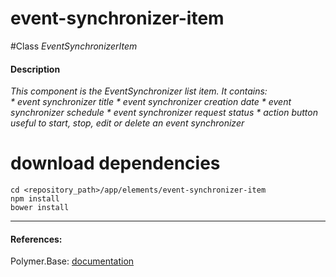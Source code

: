 event-synchronizer-item
=========


#Class
*EventSynchronizerItem*

#### Description
*This component is the EventSynchronizer list item. It contains: <br> * event synchronizer title * event synchronizer creation date * event synchronizer schedule * event synchronizer request status * action button useful to start, stop, edit or delete an event synchronizer*

# download dependencies
```
cd <repository_path>/app/elements/event-synchronizer-item
npm install
bower install
```

____________
#### References:
Polymer.Base: [documentation](http://polymer.github.io/polymer/)



